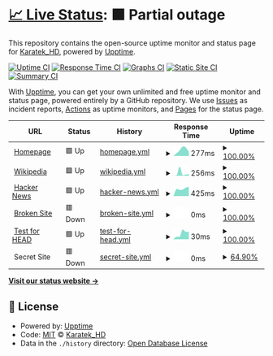 # [📈 Live Status](https://KaratekHD.github.io/status): <!--live status--> **🟧 Partial outage**

This repository contains the open-source uptime monitor and status page for [Karatek_HD](karatek.net), powered by [Upptime](https://github.com/upptime/upptime).

[![Uptime CI](https://github.com/koj-co/upptime/workflows/Uptime%20CI/badge.svg)](https://github.com/koj-co/upptime/actions?query=workflow%3A%22Uptime+CI%22)
[![Response Time CI](https://github.com/koj-co/upptime/workflows/Response%20Time%20CI/badge.svg)](https://github.com/koj-co/upptime/actions?query=workflow%3A%22Response+Time+CI%22)
[![Graphs CI](https://github.com/koj-co/upptime/workflows/Graphs%20CI/badge.svg)](https://github.com/koj-co/upptime/actions?query=workflow%3A%22Graphs+CI%22)
[![Static Site CI](https://github.com/koj-co/upptime/workflows/Static%20Site%20CI/badge.svg)](https://github.com/koj-co/upptime/actions?query=workflow%3A%22Static+Site+CI%22)
[![Summary CI](https://github.com/koj-co/upptime/workflows/Summary%20CI/badge.svg)](https://github.com/koj-co/upptime/actions?query=workflow%3A%22Summary+CI%22)

With [Upptime](https://upptime.js.org), you can get your own unlimited and free uptime monitor and status page, powered entirely by a GitHub repository. We use [Issues](https://github.com/KaratekHD/status/issues) as incident reports, [Actions](https://github.com/KaratekHD/status/actions) as uptime monitors, and [Pages](https://KaratekHD.github.io/status) for the status page.

<!--start: status pages-->
<!-- This summary is generated by Upptime (https://github.com/upptime/upptime) -->
<!-- Do not edit this manually, your changes will be overwritten -->
<!-- prettier-ignore -->
| URL | Status | History | Response Time | Uptime |
| --- | ------ | ------- | ------------- | ------ |
| <img alt="" src="https://favicons.githubusercontent.com/karatek.net" height="13"> [Homepage](https://karatek.net) | 🟩 Up | [homepage.yml](https://github.com/KaratekHD/status/commits/master/history/homepage.yml) | <details><summary><img alt="Response time graph" src="./graphs/homepage/response-time-week.png" height="20"> 277ms</summary><br><a href="https://uptime.karatek.systems/history/homepage"><img alt="Response time 277" src="https://img.shields.io/endpoint?url=https%3A%2F%2Fraw.githubusercontent.com%2FKaratekHD%2Fstatus%2Fmaster%2Fapi%2Fhomepage%2Fresponse-time.json"></a><br><a href="https://uptime.karatek.systems/history/homepage"><img alt="24-hour response time 222" src="https://img.shields.io/endpoint?url=https%3A%2F%2Fraw.githubusercontent.com%2FKaratekHD%2Fstatus%2Fmaster%2Fapi%2Fhomepage%2Fresponse-time-day.json"></a><br><a href="https://uptime.karatek.systems/history/homepage"><img alt="7-day response time 277" src="https://img.shields.io/endpoint?url=https%3A%2F%2Fraw.githubusercontent.com%2FKaratekHD%2Fstatus%2Fmaster%2Fapi%2Fhomepage%2Fresponse-time-week.json"></a><br><a href="https://uptime.karatek.systems/history/homepage"><img alt="30-day response time 277" src="https://img.shields.io/endpoint?url=https%3A%2F%2Fraw.githubusercontent.com%2FKaratekHD%2Fstatus%2Fmaster%2Fapi%2Fhomepage%2Fresponse-time-month.json"></a><br><a href="https://uptime.karatek.systems/history/homepage"><img alt="1-year response time 277" src="https://img.shields.io/endpoint?url=https%3A%2F%2Fraw.githubusercontent.com%2FKaratekHD%2Fstatus%2Fmaster%2Fapi%2Fhomepage%2Fresponse-time-year.json"></a></details> | <details><summary><a href="https://uptime.karatek.systems/history/homepage">100.00%</a></summary><a href="https://uptime.karatek.systems/history/homepage"><img alt="All-time uptime 100.00%" src="https://img.shields.io/endpoint?url=https%3A%2F%2Fraw.githubusercontent.com%2FKaratekHD%2Fstatus%2Fmaster%2Fapi%2Fhomepage%2Fuptime.json"></a><br><a href="https://uptime.karatek.systems/history/homepage"><img alt="24-hour uptime 100.00%" src="https://img.shields.io/endpoint?url=https%3A%2F%2Fraw.githubusercontent.com%2FKaratekHD%2Fstatus%2Fmaster%2Fapi%2Fhomepage%2Fuptime-day.json"></a><br><a href="https://uptime.karatek.systems/history/homepage"><img alt="7-day uptime 100.00%" src="https://img.shields.io/endpoint?url=https%3A%2F%2Fraw.githubusercontent.com%2FKaratekHD%2Fstatus%2Fmaster%2Fapi%2Fhomepage%2Fuptime-week.json"></a><br><a href="https://uptime.karatek.systems/history/homepage"><img alt="30-day uptime 100.00%" src="https://img.shields.io/endpoint?url=https%3A%2F%2Fraw.githubusercontent.com%2FKaratekHD%2Fstatus%2Fmaster%2Fapi%2Fhomepage%2Fuptime-month.json"></a><br><a href="https://uptime.karatek.systems/history/homepage"><img alt="1-year uptime 100.00%" src="https://img.shields.io/endpoint?url=https%3A%2F%2Fraw.githubusercontent.com%2FKaratekHD%2Fstatus%2Fmaster%2Fapi%2Fhomepage%2Fuptime-year.json"></a></details>
| <img alt="" src="https://favicons.githubusercontent.com/en.wikipedia.org" height="13"> [Wikipedia](https://en.wikipedia.org) | 🟩 Up | [wikipedia.yml](https://github.com/KaratekHD/status/commits/master/history/wikipedia.yml) | <details><summary><img alt="Response time graph" src="./graphs/wikipedia/response-time-week.png" height="20"> 256ms</summary><br><a href="https://uptime.karatek.systems/history/wikipedia"><img alt="Response time 256" src="https://img.shields.io/endpoint?url=https%3A%2F%2Fraw.githubusercontent.com%2FKaratekHD%2Fstatus%2Fmaster%2Fapi%2Fwikipedia%2Fresponse-time.json"></a><br><a href="https://uptime.karatek.systems/history/wikipedia"><img alt="24-hour response time 86" src="https://img.shields.io/endpoint?url=https%3A%2F%2Fraw.githubusercontent.com%2FKaratekHD%2Fstatus%2Fmaster%2Fapi%2Fwikipedia%2Fresponse-time-day.json"></a><br><a href="https://uptime.karatek.systems/history/wikipedia"><img alt="7-day response time 256" src="https://img.shields.io/endpoint?url=https%3A%2F%2Fraw.githubusercontent.com%2FKaratekHD%2Fstatus%2Fmaster%2Fapi%2Fwikipedia%2Fresponse-time-week.json"></a><br><a href="https://uptime.karatek.systems/history/wikipedia"><img alt="30-day response time 256" src="https://img.shields.io/endpoint?url=https%3A%2F%2Fraw.githubusercontent.com%2FKaratekHD%2Fstatus%2Fmaster%2Fapi%2Fwikipedia%2Fresponse-time-month.json"></a><br><a href="https://uptime.karatek.systems/history/wikipedia"><img alt="1-year response time 256" src="https://img.shields.io/endpoint?url=https%3A%2F%2Fraw.githubusercontent.com%2FKaratekHD%2Fstatus%2Fmaster%2Fapi%2Fwikipedia%2Fresponse-time-year.json"></a></details> | <details><summary><a href="https://uptime.karatek.systems/history/wikipedia">100.00%</a></summary><a href="https://uptime.karatek.systems/history/wikipedia"><img alt="All-time uptime 100.00%" src="https://img.shields.io/endpoint?url=https%3A%2F%2Fraw.githubusercontent.com%2FKaratekHD%2Fstatus%2Fmaster%2Fapi%2Fwikipedia%2Fuptime.json"></a><br><a href="https://uptime.karatek.systems/history/wikipedia"><img alt="24-hour uptime 100.00%" src="https://img.shields.io/endpoint?url=https%3A%2F%2Fraw.githubusercontent.com%2FKaratekHD%2Fstatus%2Fmaster%2Fapi%2Fwikipedia%2Fuptime-day.json"></a><br><a href="https://uptime.karatek.systems/history/wikipedia"><img alt="7-day uptime 100.00%" src="https://img.shields.io/endpoint?url=https%3A%2F%2Fraw.githubusercontent.com%2FKaratekHD%2Fstatus%2Fmaster%2Fapi%2Fwikipedia%2Fuptime-week.json"></a><br><a href="https://uptime.karatek.systems/history/wikipedia"><img alt="30-day uptime 100.00%" src="https://img.shields.io/endpoint?url=https%3A%2F%2Fraw.githubusercontent.com%2FKaratekHD%2Fstatus%2Fmaster%2Fapi%2Fwikipedia%2Fuptime-month.json"></a><br><a href="https://uptime.karatek.systems/history/wikipedia"><img alt="1-year uptime 100.00%" src="https://img.shields.io/endpoint?url=https%3A%2F%2Fraw.githubusercontent.com%2FKaratekHD%2Fstatus%2Fmaster%2Fapi%2Fwikipedia%2Fuptime-year.json"></a></details>
| <img alt="" src="https://favicons.githubusercontent.com/news.ycombinator.com" height="13"> [Hacker News](https://news.ycombinator.com) | 🟩 Up | [hacker-news.yml](https://github.com/KaratekHD/status/commits/master/history/hacker-news.yml) | <details><summary><img alt="Response time graph" src="./graphs/hacker-news/response-time-week.png" height="20"> 425ms</summary><br><a href="https://uptime.karatek.systems/history/hacker-news"><img alt="Response time 425" src="https://img.shields.io/endpoint?url=https%3A%2F%2Fraw.githubusercontent.com%2FKaratekHD%2Fstatus%2Fmaster%2Fapi%2Fhacker-news%2Fresponse-time.json"></a><br><a href="https://uptime.karatek.systems/history/hacker-news"><img alt="24-hour response time 377" src="https://img.shields.io/endpoint?url=https%3A%2F%2Fraw.githubusercontent.com%2FKaratekHD%2Fstatus%2Fmaster%2Fapi%2Fhacker-news%2Fresponse-time-day.json"></a><br><a href="https://uptime.karatek.systems/history/hacker-news"><img alt="7-day response time 425" src="https://img.shields.io/endpoint?url=https%3A%2F%2Fraw.githubusercontent.com%2FKaratekHD%2Fstatus%2Fmaster%2Fapi%2Fhacker-news%2Fresponse-time-week.json"></a><br><a href="https://uptime.karatek.systems/history/hacker-news"><img alt="30-day response time 425" src="https://img.shields.io/endpoint?url=https%3A%2F%2Fraw.githubusercontent.com%2FKaratekHD%2Fstatus%2Fmaster%2Fapi%2Fhacker-news%2Fresponse-time-month.json"></a><br><a href="https://uptime.karatek.systems/history/hacker-news"><img alt="1-year response time 425" src="https://img.shields.io/endpoint?url=https%3A%2F%2Fraw.githubusercontent.com%2FKaratekHD%2Fstatus%2Fmaster%2Fapi%2Fhacker-news%2Fresponse-time-year.json"></a></details> | <details><summary><a href="https://uptime.karatek.systems/history/hacker-news">100.00%</a></summary><a href="https://uptime.karatek.systems/history/hacker-news"><img alt="All-time uptime 100.00%" src="https://img.shields.io/endpoint?url=https%3A%2F%2Fraw.githubusercontent.com%2FKaratekHD%2Fstatus%2Fmaster%2Fapi%2Fhacker-news%2Fuptime.json"></a><br><a href="https://uptime.karatek.systems/history/hacker-news"><img alt="24-hour uptime 100.00%" src="https://img.shields.io/endpoint?url=https%3A%2F%2Fraw.githubusercontent.com%2FKaratekHD%2Fstatus%2Fmaster%2Fapi%2Fhacker-news%2Fuptime-day.json"></a><br><a href="https://uptime.karatek.systems/history/hacker-news"><img alt="7-day uptime 100.00%" src="https://img.shields.io/endpoint?url=https%3A%2F%2Fraw.githubusercontent.com%2FKaratekHD%2Fstatus%2Fmaster%2Fapi%2Fhacker-news%2Fuptime-week.json"></a><br><a href="https://uptime.karatek.systems/history/hacker-news"><img alt="30-day uptime 100.00%" src="https://img.shields.io/endpoint?url=https%3A%2F%2Fraw.githubusercontent.com%2FKaratekHD%2Fstatus%2Fmaster%2Fapi%2Fhacker-news%2Fuptime-month.json"></a><br><a href="https://uptime.karatek.systems/history/hacker-news"><img alt="1-year uptime 100.00%" src="https://img.shields.io/endpoint?url=https%3A%2F%2Fraw.githubusercontent.com%2FKaratekHD%2Fstatus%2Fmaster%2Fapi%2Fhacker-news%2Fuptime-year.json"></a></details>
| <img alt="" src="https://favicons.githubusercontent.com/thissitedoesnotexist.com" height="13"> [Broken Site](https://thissitedoesnotexist.com) | 🟥 Down | [broken-site.yml](https://github.com/KaratekHD/status/commits/master/history/broken-site.yml) | <details><summary><img alt="Response time graph" src="./graphs/broken-site/response-time-week.png" height="20"> 0ms</summary><br><a href="https://uptime.karatek.systems/history/broken-site"><img alt="Response time 0" src="https://img.shields.io/endpoint?url=https%3A%2F%2Fraw.githubusercontent.com%2FKaratekHD%2Fstatus%2Fmaster%2Fapi%2Fbroken-site%2Fresponse-time.json"></a><br><a href="https://uptime.karatek.systems/history/broken-site"><img alt="24-hour response time 0" src="https://img.shields.io/endpoint?url=https%3A%2F%2Fraw.githubusercontent.com%2FKaratekHD%2Fstatus%2Fmaster%2Fapi%2Fbroken-site%2Fresponse-time-day.json"></a><br><a href="https://uptime.karatek.systems/history/broken-site"><img alt="7-day response time 0" src="https://img.shields.io/endpoint?url=https%3A%2F%2Fraw.githubusercontent.com%2FKaratekHD%2Fstatus%2Fmaster%2Fapi%2Fbroken-site%2Fresponse-time-week.json"></a><br><a href="https://uptime.karatek.systems/history/broken-site"><img alt="30-day response time 0" src="https://img.shields.io/endpoint?url=https%3A%2F%2Fraw.githubusercontent.com%2FKaratekHD%2Fstatus%2Fmaster%2Fapi%2Fbroken-site%2Fresponse-time-month.json"></a><br><a href="https://uptime.karatek.systems/history/broken-site"><img alt="1-year response time 0" src="https://img.shields.io/endpoint?url=https%3A%2F%2Fraw.githubusercontent.com%2FKaratekHD%2Fstatus%2Fmaster%2Fapi%2Fbroken-site%2Fresponse-time-year.json"></a></details> | <details><summary><a href="https://uptime.karatek.systems/history/broken-site">100.00%</a></summary><a href="https://uptime.karatek.systems/history/broken-site"><img alt="All-time uptime 100.00%" src="https://img.shields.io/endpoint?url=https%3A%2F%2Fraw.githubusercontent.com%2FKaratekHD%2Fstatus%2Fmaster%2Fapi%2Fbroken-site%2Fuptime.json"></a><br><a href="https://uptime.karatek.systems/history/broken-site"><img alt="24-hour uptime 100.00%" src="https://img.shields.io/endpoint?url=https%3A%2F%2Fraw.githubusercontent.com%2FKaratekHD%2Fstatus%2Fmaster%2Fapi%2Fbroken-site%2Fuptime-day.json"></a><br><a href="https://uptime.karatek.systems/history/broken-site"><img alt="7-day uptime 100.00%" src="https://img.shields.io/endpoint?url=https%3A%2F%2Fraw.githubusercontent.com%2FKaratekHD%2Fstatus%2Fmaster%2Fapi%2Fbroken-site%2Fuptime-week.json"></a><br><a href="https://uptime.karatek.systems/history/broken-site"><img alt="30-day uptime 100.00%" src="https://img.shields.io/endpoint?url=https%3A%2F%2Fraw.githubusercontent.com%2FKaratekHD%2Fstatus%2Fmaster%2Fapi%2Fbroken-site%2Fuptime-month.json"></a><br><a href="https://uptime.karatek.systems/history/broken-site"><img alt="1-year uptime 100.00%" src="https://img.shields.io/endpoint?url=https%3A%2F%2Fraw.githubusercontent.com%2FKaratekHD%2Fstatus%2Fmaster%2Fapi%2Fbroken-site%2Fuptime-year.json"></a></details>
| <img alt="" src="https://favicons.githubusercontent.com/www.google.com" height="13"> [Test for HEAD](https://www.google.com) | 🟩 Up | [test-for-head.yml](https://github.com/KaratekHD/status/commits/master/history/test-for-head.yml) | <details><summary><img alt="Response time graph" src="./graphs/test-for-head/response-time-week.png" height="20"> 30ms</summary><br><a href="https://uptime.karatek.systems/history/test-for-head"><img alt="Response time 30" src="https://img.shields.io/endpoint?url=https%3A%2F%2Fraw.githubusercontent.com%2FKaratekHD%2Fstatus%2Fmaster%2Fapi%2Ftest-for-head%2Fresponse-time.json"></a><br><a href="https://uptime.karatek.systems/history/test-for-head"><img alt="24-hour response time 34" src="https://img.shields.io/endpoint?url=https%3A%2F%2Fraw.githubusercontent.com%2FKaratekHD%2Fstatus%2Fmaster%2Fapi%2Ftest-for-head%2Fresponse-time-day.json"></a><br><a href="https://uptime.karatek.systems/history/test-for-head"><img alt="7-day response time 30" src="https://img.shields.io/endpoint?url=https%3A%2F%2Fraw.githubusercontent.com%2FKaratekHD%2Fstatus%2Fmaster%2Fapi%2Ftest-for-head%2Fresponse-time-week.json"></a><br><a href="https://uptime.karatek.systems/history/test-for-head"><img alt="30-day response time 30" src="https://img.shields.io/endpoint?url=https%3A%2F%2Fraw.githubusercontent.com%2FKaratekHD%2Fstatus%2Fmaster%2Fapi%2Ftest-for-head%2Fresponse-time-month.json"></a><br><a href="https://uptime.karatek.systems/history/test-for-head"><img alt="1-year response time 30" src="https://img.shields.io/endpoint?url=https%3A%2F%2Fraw.githubusercontent.com%2FKaratekHD%2Fstatus%2Fmaster%2Fapi%2Ftest-for-head%2Fresponse-time-year.json"></a></details> | <details><summary><a href="https://uptime.karatek.systems/history/test-for-head">100.00%</a></summary><a href="https://uptime.karatek.systems/history/test-for-head"><img alt="All-time uptime 100.00%" src="https://img.shields.io/endpoint?url=https%3A%2F%2Fraw.githubusercontent.com%2FKaratekHD%2Fstatus%2Fmaster%2Fapi%2Ftest-for-head%2Fuptime.json"></a><br><a href="https://uptime.karatek.systems/history/test-for-head"><img alt="24-hour uptime 100.00%" src="https://img.shields.io/endpoint?url=https%3A%2F%2Fraw.githubusercontent.com%2FKaratekHD%2Fstatus%2Fmaster%2Fapi%2Ftest-for-head%2Fuptime-day.json"></a><br><a href="https://uptime.karatek.systems/history/test-for-head"><img alt="7-day uptime 100.00%" src="https://img.shields.io/endpoint?url=https%3A%2F%2Fraw.githubusercontent.com%2FKaratekHD%2Fstatus%2Fmaster%2Fapi%2Ftest-for-head%2Fuptime-week.json"></a><br><a href="https://uptime.karatek.systems/history/test-for-head"><img alt="30-day uptime 100.00%" src="https://img.shields.io/endpoint?url=https%3A%2F%2Fraw.githubusercontent.com%2FKaratekHD%2Fstatus%2Fmaster%2Fapi%2Ftest-for-head%2Fuptime-month.json"></a><br><a href="https://uptime.karatek.systems/history/test-for-head"><img alt="1-year uptime 100.00%" src="https://img.shields.io/endpoint?url=https%3A%2F%2Fraw.githubusercontent.com%2FKaratekHD%2Fstatus%2Fmaster%2Fapi%2Ftest-for-head%2Fuptime-year.json"></a></details>
| <img alt="" src="https://favicons.githubusercontent.com/null" height="13"> Secret Site | 🟥 Down | [secret-site.yml](https://github.com/KaratekHD/status/commits/master/history/secret-site.yml) | <details><summary><img alt="Response time graph" src="./graphs/secret-site/response-time-week.png" height="20"> 0ms</summary><br><a href="https://uptime.karatek.systems/history/secret-site"><img alt="Response time 0" src="https://img.shields.io/endpoint?url=https%3A%2F%2Fraw.githubusercontent.com%2FKaratekHD%2Fstatus%2Fmaster%2Fapi%2Fsecret-site%2Fresponse-time.json"></a><br><a href="https://uptime.karatek.systems/history/secret-site"><img alt="24-hour response time 0" src="https://img.shields.io/endpoint?url=https%3A%2F%2Fraw.githubusercontent.com%2FKaratekHD%2Fstatus%2Fmaster%2Fapi%2Fsecret-site%2Fresponse-time-day.json"></a><br><a href="https://uptime.karatek.systems/history/secret-site"><img alt="7-day response time 0" src="https://img.shields.io/endpoint?url=https%3A%2F%2Fraw.githubusercontent.com%2FKaratekHD%2Fstatus%2Fmaster%2Fapi%2Fsecret-site%2Fresponse-time-week.json"></a><br><a href="https://uptime.karatek.systems/history/secret-site"><img alt="30-day response time 0" src="https://img.shields.io/endpoint?url=https%3A%2F%2Fraw.githubusercontent.com%2FKaratekHD%2Fstatus%2Fmaster%2Fapi%2Fsecret-site%2Fresponse-time-month.json"></a><br><a href="https://uptime.karatek.systems/history/secret-site"><img alt="1-year response time 0" src="https://img.shields.io/endpoint?url=https%3A%2F%2Fraw.githubusercontent.com%2FKaratekHD%2Fstatus%2Fmaster%2Fapi%2Fsecret-site%2Fresponse-time-year.json"></a></details> | <details><summary><a href="https://uptime.karatek.systems/history/secret-site">64.90%</a></summary><a href="https://uptime.karatek.systems/history/secret-site"><img alt="All-time uptime 98.33%" src="https://img.shields.io/endpoint?url=https%3A%2F%2Fraw.githubusercontent.com%2FKaratekHD%2Fstatus%2Fmaster%2Fapi%2Fsecret-site%2Fuptime.json"></a><br><a href="https://uptime.karatek.systems/history/secret-site"><img alt="24-hour uptime 0.00%" src="https://img.shields.io/endpoint?url=https%3A%2F%2Fraw.githubusercontent.com%2FKaratekHD%2Fstatus%2Fmaster%2Fapi%2Fsecret-site%2Fuptime-day.json"></a><br><a href="https://uptime.karatek.systems/history/secret-site"><img alt="7-day uptime 64.90%" src="https://img.shields.io/endpoint?url=https%3A%2F%2Fraw.githubusercontent.com%2FKaratekHD%2Fstatus%2Fmaster%2Fapi%2Fsecret-site%2Fuptime-week.json"></a><br><a href="https://uptime.karatek.systems/history/secret-site"><img alt="30-day uptime 91.92%" src="https://img.shields.io/endpoint?url=https%3A%2F%2Fraw.githubusercontent.com%2FKaratekHD%2Fstatus%2Fmaster%2Fapi%2Fsecret-site%2Fuptime-month.json"></a><br><a href="https://uptime.karatek.systems/history/secret-site"><img alt="1-year uptime 98.33%" src="https://img.shields.io/endpoint?url=https%3A%2F%2Fraw.githubusercontent.com%2FKaratekHD%2Fstatus%2Fmaster%2Fapi%2Fsecret-site%2Fuptime-year.json"></a></details>

<!--end: status pages-->

[**Visit our status website →**](https://KaratekHD.github.io/status)

## 📄 License

- Powered by: [Upptime](https://github.com/upptime/upptime)
- Code: [MIT](./LICENSE) © [Karatek_HD](karatek.net)
- Data in the `./history` directory: [Open Database License](https://opendatacommons.org/licenses/odbl/1-0/)
